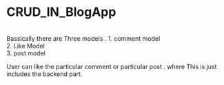 # CRUD_IN_BlogApp
<br/>
Bassically there are Three models  .  1. comment model<br/>
                                      2. Like Model<br/>
                                      3. post model<br/>


User can like the particular comment or particular post .
where This is just includes the backend part.
